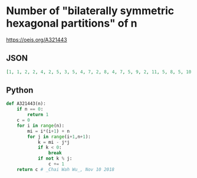 # Number of "bilaterally symmetric hexagonal partitions" of n
https://oeis.org/A321443
## JSON
```JSON
[1, 1, 2, 2, 4, 2, 5, 3, 5, 4, 7, 2, 8, 4, 7, 5, 9, 2, 11, 5, 8, 5, 10, 4, 13, 6, 8, 5, 13, 4, 16, 4, 8, 8, 14, 5, 16, 5, 11, 7, 16, 2, 17, 9, 12, 8, 13, 4, 20, 8, 14, 7, 15, 5, 22, 7, 11, 8, 20, 4, 23, 8, 10, 11, 20, 7, 20, 4, 17, 9, 24, 5, 22, 7, 13, 13, 16]
```
## Python
```Python
def A321443(n):
    if n == 0:
        return 1
    c = 0
    for i in range(n):
        mi = i*(i+1) + n
        for j in range(i+1,n+1):
            k = mi - j*j
            if k < 0:
                break
            if not k % j:
                c += 1
    return c # _Chai Wah Wu_, Nov 10 2018
```
